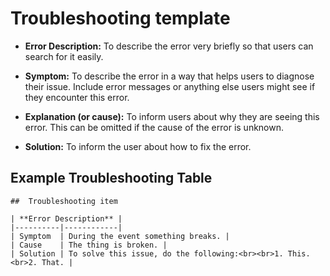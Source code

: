 # Troubleshooting template

* **Error Description:** To describe the error very briefly so that users can search for it easily.

* **Symptom:** To describe the error in a way that helps users to diagnose their issue.
Include error messages or anything else users might see if they encounter this error.

* **Explanation (or cause):** To inform users about why they are seeing this error.
This can be omitted if the cause of the error is unknown.

* **Solution:** To inform the user about how to fix the error.


## Example Troubleshooting Table

```
##  Troubleshooting item

| **Error Description** |
|----------|------------|
| Symptom  | During the event something breaks. |
| Cause    | The thing is broken. |
| Solution | To solve this issue, do the following:<br><br>1. This.<br>2. That. |
```
